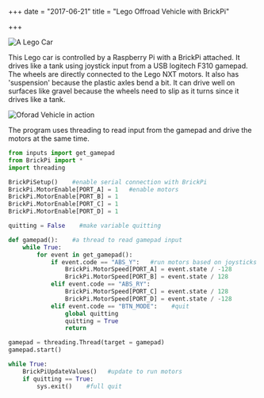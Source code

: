 +++
date = "2017-06-21"
title = "Lego Offroad Vehicle with BrickPi"

+++

![A Lego Car](/blog_imgs/offroad_vehicle.jpg)

This Lego car is controlled by a Raspberry Pi with a BrickPi attached. It drives like a tank using joystick input from a USB logitech F310 gamepad. The wheels are directly connected to the Lego NXT motors. It also has 'suspension' because the plastic axles bend a bit. It can drive well on surfaces like gravel because the wheels need to slip as it turns since it drives like a tank.

![Oforad Vehicle in action](/blog_imgs/offroad_vehicle.gif)

The program uses threading to read input from the gamepad and drive the motors at the same time.

~~~~python
from inputs import get_gamepad
from BrickPi import *
import threading

BrickPiSetup()    #enable serial connection with BrickPi
BrickPi.MotorEnable[PORT_A] = 1   #enable motors
BrickPi.MotorEnable[PORT_B] = 1
BrickPi.MotorEnable[PORT_C] = 1
BrickPi.MotorEnable[PORT_D] = 1

quitting = False    #make variable quitting

def gamepad():    #a thread to read gamepad input
    while True:
        for event in get_gamepad():
            if event.code == "ABS_Y":   #run motors based on joysticks
                BrickPi.MotorSpeed[PORT_A] = event.state / -128
                BrickPi.MotorSpeed[PORT_B] = event.state / 128
            elif event.code == "ABS_RY":
                BrickPi.MotorSpeed[PORT_C] = event.state / 128
                BrickPi.MotorSpeed[PORT_D] = event.state / -128
            elif event.code == "BTN_MODE":    #quit
                global quitting
                quitting = True
                return

gamepad = threading.Thread(target = gamepad)
gamepad.start()

while True:
    BrickPiUpdateValues()   #update to run motors
    if quitting == True:
        sys.exit()    #full quit
~~~~
